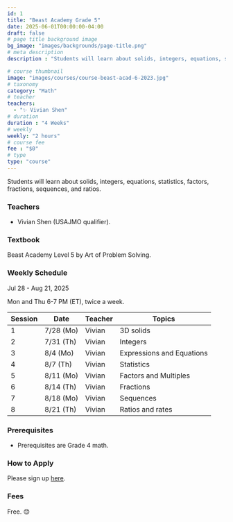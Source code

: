 ```yaml
---
id: 1
title: "Beast Academy Grade 5"
date: 2025-06-01T00:00:00-04:00
draft: false
# page title background image
bg_image: "images/backgrounds/page-title.png"
# meta description
description : "Students will learn about solids, integers, equations, statistics, factors, fractions, sequences, and ratios."

# course thumbnail
image: "images/courses/course-beast-acad-6-2023.jpg"
# taxonomy
category: "Math"
# teacher
teachers:
  - "✨ Vivian Shen"
# duration
duration : "4 Weeks"
# weekly
weekly: "2 hours"
# course fee
fee : "$0"
# type
type: "course"
---
```


Students will learn about solids, integers, equations, statistics, factors, fractions, sequences, and ratios.

### Teachers

* Vivian Shen (USAJMO qualifier).

### Textbook 
Beast Academy Level 5 by Art of Problem Solving.

### Weekly Schedule

Jul 28 - Aug 21, 2025

Mon and Thu 6-7 PM (ET), twice a week.

|Session|Date     | Teacher|Topics
|-------|---------|--------|------------------------------------------------------
|1      |7/28 (Mo)| Vivian | 3D solids
|2      |7/31 (Th)| Vivian | Integers
|3      |8/4  (Mo)| Vivian | Expressions and Equations
|4      |8/7  (Th)| Vivian | Statistics
|5      |8/11 (Mo)| Vivian | Factors and Multiples
|6      |8/14 (Th)| Vivian | Fractions
|7      |8/18 (Mo)| Vivian | Sequences
|8      |8/21 (Th)| Vivian | Ratios and rates

### Prerequisites

* Prerequisites are Grade 4 math.

### How to Apply

Please sign up [here](https://forms.gle/sqG1GRbDJv3GEyxN7).

### Fees

Free. 😊

